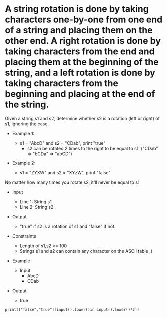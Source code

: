 # A string rotation is done by taking characters one-by-one from one end of a string and placing them on the other end. A right rotation is done by taking characters from the end and placing them at the beginning of the string, and a left rotation is done by taking characters from the beginning and placing at the end of the string.

Given a string s1 and s2, determine whether s2 is a rotation (left or right) of s1, ignoring the case.

- Example 1:
  - s1 = "AbcD" and s2 = "CDab", print "true"
    - s2 can be rotated 2 times to the right to be equal to s1: ("CDab" => "bCDa" => "abCD")

- Example 2:
  - s1 = "ZYXW" and s2 = "XYzW", print "false"

No matter how many times you rotate s2, it'll never be equal to s1

- Input
  * Line 1: String s1
  * Line 2: String s2
- Output
  * "true" if s2 is a rotation of s1 and "false" if not.
  
- Constraints
  * Length of s1,s2 <= 100
  * Strings s1 and s2 can contain any character on the ASCII table ;)

- Example
  - Input
    * AbcD
    * CDab
- Output
  * true

`print(["false","true"][input().lower()in input().lower()*2])`

